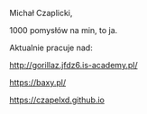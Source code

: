 Michał Czaplicki,

1000 pomysłów na min, to ja.

Aktualnie pracuje nad:

http://gorillaz.jfdz6.is-academy.pl/

https://baxy.pl/

https://czapelxd.github.io